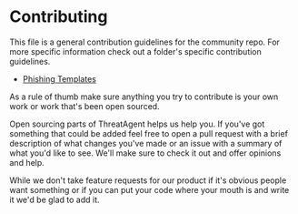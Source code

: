 # Contributing
This file is a general contribution guidelines for the community repo.
For more specific information check out a folder's specific
contribution guidelines.
* [Phishing Templates](templates/phishing/CONTRIBUTING.md)

As a rule of thumb make sure anything you try to contribute is your own
work or work that's been open sourced.

Open sourcing parts of ThreatAgent helps us help you. If you've got
something that could be added feel free to open a pull request with a
brief description of what changes you've made or an issue with a summary
of what you'd like to see. We'll make sure to check it out and offer
opinions and help.

While we don't take feature requests for our product if it's obvious
people want something or if you can put your code where your mouth is
and write it we'd be glad to add it.
